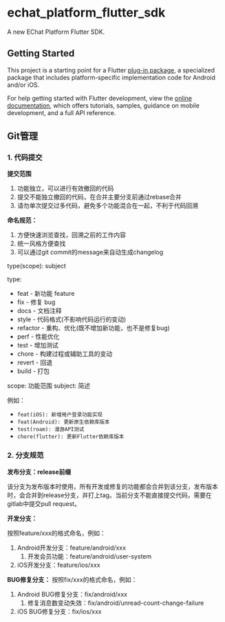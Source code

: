 # echat_platform_flutter_sdk

A new EChat Platform Flutter SDK.

## Getting Started

This project is a starting point for a Flutter
[plug-in package](https://flutter.dev/developing-packages/),
a specialized package that includes platform-specific implementation code for
Android and/or iOS.

For help getting started with Flutter development, view the
[online documentation](https://flutter.dev/docs), which offers tutorials,
samples, guidance on mobile development, and a full API reference.

## Git管理

### 1. 代码提交

**提交范围**

1. 功能独立，可以进行有效撤回的代码
2. 提交不能独立撤回的代码，在合并主要分支前通过rebase合并
3. 请勿单次提交过多代码，避免多个功能混合在一起，不利于代码回溯

**命名规范：**

1. 方便快速浏览查找，回溯之前的工作内容
2. 统一风格方便查找
3. 可以通过git commit的message来自动生成changelog

type(scope): subject

type:
- feat - 新功能 feature
- fix - 修复 bug
- docs - 文档注释
- style - 代码格式(不影响代码运行的变动)
- refactor - 重构、优化(既不增加新功能，也不是修复bug)
- perf - 性能优化
- test - 增加测试
- chore - 构建过程或辅助工具的变动
- revert - 回退
- build - 打包

scope: 功能范围
subject: 简述

例如：

- `feat(iOS): 新增用户登录功能实现`
- `feat(Android): 更新原生依赖库版本`
- `test(roam): 漫游API测试`
- `chore(flutter): 更新Flutter依赖库版本`


### 2. 分支规范

**发布分支：release前缀**

该分支为发布版本时使用，所有开发或修复的功能都会合并到该分支，发布版本时，会合并到release分支，并打上tag。当前分支不能直接提交代码，需要在gitlab中提交pull request。

**开发分支：**

按照feature/xxx的格式命名，例如：
1. Android开发分支：feature/android/xxx
   1. 开发会员功能：feature/android/user-system
2. iOS开发分支：feature/ios/xxx

**BUG修复分支：**
按照fix/xxx的格式命名，例如：
1. Android BUG修复分支：fix/android/xxx
    1. 修复消息数变动失效：fix/android/unread-count-change-failure
2. iOS BUG修复分支：fix/ios/xxx


